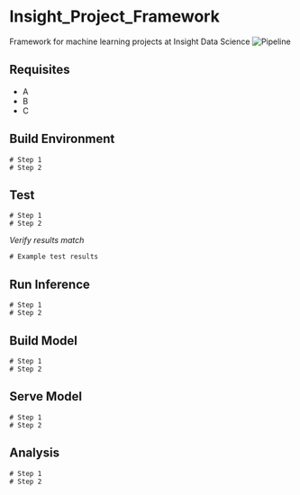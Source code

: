 # Insight_Project_Framework
Framework for machine learning projects at Insight Data Science
![Pipeline](https://github.com/mrubash1/Insight_Project_Framework/blob/master/content/data-pipeline.jpg)

## Requisites
- A
- B
- C

## Build Environment
```
# Step 1
# Step 2
```

## Test
```
# Step 1
# Step 2
```
_Verify results match_
```
# Example test results
```

## Run Inference
```
# Step 1
# Step 2
```

## Build Model
```
# Step 1
# Step 2
```

## Serve Model
```
# Step 1
# Step 2
```

## Analysis
```
# Step 1
# Step 2
```
